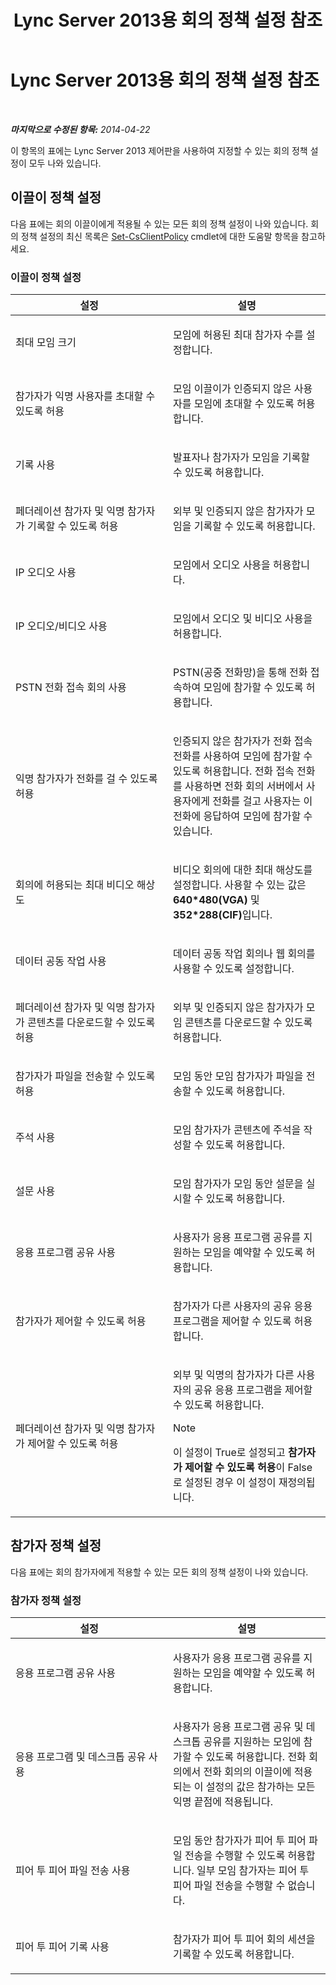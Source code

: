 ﻿---
title: Lync Server 2013용 회의 정책 설정 참조
TOCTitle: Lync Server 2013용 회의 정책 설정 참조
ms:assetid: ec8125f7-ef78-4a2b-8db0-4dd3cf5a4065
ms:mtpsurl: https://technet.microsoft.com/ko-kr/library/Gg429724(v=OCS.15)
ms:contentKeyID: 49305434
ms.date: 08/10/2015
mtps_version: v=OCS.15
ms.translationtype: HT
---

# Lync Server 2013용 회의 정책 설정 참조

 

_**마지막으로 수정된 항목:** 2014-04-22_

이 항목의 표에는 Lync Server 2013 제어판을 사용하여 지정할 수 있는 회의 정책 설정이 모두 나와 있습니다.

## 이끌이 정책 설정

다음 표에는 회의 이끌이에게 적용될 수 있는 모든 회의 정책 설정이 나와 있습니다. 회의 정책 설정의 최신 목록은 [Set-CsClientPolicy](set-csclientpolicy.md) cmdlet에 대한 도움말 항목을 참고하세요.

### 이끌이 정책 설정

<table>
<colgroup>
<col style="width: 50%" />
<col style="width: 50%" />
</colgroup>
<thead>
<tr class="header">
<th>설정</th>
<th>설명</th>
</tr>
</thead>
<tbody>
<tr class="odd">
<td><p>최대 모임 크기</p></td>
<td><p>모임에 허용된 최대 참가자 수를 설정합니다.</p></td>
</tr>
<tr class="even">
<td><p>참가자가 익명 사용자를 초대할 수 있도록 허용</p></td>
<td><p>모임 이끌이가 인증되지 않은 사용자를 모임에 초대할 수 있도록 허용합니다.</p></td>
</tr>
<tr class="odd">
<td><p>기록 사용</p></td>
<td><p>발표자나 참가자가 모임을 기록할 수 있도록 허용합니다.</p></td>
</tr>
<tr class="even">
<td><p>페더레이션 참가자 및 익명 참가자가 기록할 수 있도록 허용</p></td>
<td><p>외부 및 인증되지 않은 참가자가 모임을 기록할 수 있도록 허용합니다.</p></td>
</tr>
<tr class="odd">
<td><p>IP 오디오 사용</p></td>
<td><p>모임에서 오디오 사용을 허용합니다.</p></td>
</tr>
<tr class="even">
<td><p>IP 오디오/비디오 사용</p></td>
<td><p>모임에서 오디오 및 비디오 사용을 허용합니다.</p></td>
</tr>
<tr class="odd">
<td><p>PSTN 전화 접속 회의 사용</p></td>
<td><p>PSTN(공중 전화망)을 통해 전화 접속하여 모임에 참가할 수 있도록 허용합니다.</p></td>
</tr>
<tr class="even">
<td><p>익명 참가자가 전화를 걸 수 있도록 허용</p></td>
<td><p>인증되지 않은 참가자가 전화 접속 전화를 사용하여 모임에 참가할 수 있도록 허용합니다. 전화 접속 전화를 사용하면 전화 회의 서버에서 사용자에게 전화를 걸고 사용자는 이 전화에 응답하여 모임에 참가할 수 있습니다.</p></td>
</tr>
<tr class="odd">
<td><p>회의에 허용되는 최대 비디오 해상도</p></td>
<td><p>비디오 회의에 대한 최대 해상도를 설정합니다. 사용할 수 있는 값은 <strong>640*480(VGA)</strong> 및 <strong>352*288(CIF)</strong>입니다.</p></td>
</tr>
<tr class="even">
<td><p>데이터 공동 작업 사용</p></td>
<td><p>데이터 공동 작업 회의나 웹 회의를 사용할 수 있도록 설정합니다.</p></td>
</tr>
<tr class="odd">
<td><p>페더레이션 참가자 및 익명 참가자가 콘텐츠를 다운로드할 수 있도록 허용</p></td>
<td><p>외부 및 인증되지 않은 참가자가 모임 콘텐츠를 다운로드할 수 있도록 허용합니다.</p></td>
</tr>
<tr class="even">
<td><p>참가자가 파일을 전송할 수 있도록 허용</p></td>
<td><p>모임 동안 모임 참가자가 파일을 전송할 수 있도록 허용합니다.</p></td>
</tr>
<tr class="odd">
<td><p>주석 사용</p></td>
<td><p>모임 참가자가 콘텐츠에 주석을 작성할 수 있도록 허용합니다.</p></td>
</tr>
<tr class="even">
<td><p>설문 사용</p></td>
<td><p>모임 참가자가 모임 동안 설문을 실시할 수 있도록 허용합니다.</p></td>
</tr>
<tr class="odd">
<td><p>응용 프로그램 공유 사용</p></td>
<td><p>사용자가 응용 프로그램 공유를 지원하는 모임을 예약할 수 있도록 허용합니다.</p></td>
</tr>
<tr class="even">
<td><p>참가자가 제어할 수 있도록 허용</p></td>
<td><p>참가자가 다른 사용자의 공유 응용 프로그램을 제어할 수 있도록 허용합니다.</p></td>
</tr>
<tr class="odd">
<td><p>페더레이션 참가자 및 익명 참가자가 제어할 수 있도록 허용</p></td>
<td><p>외부 및 익명의 참가자가 다른 사용자의 공유 응용 프로그램을 제어할 수 있도록 허용합니다.</p>
<div class="alert">

> [!NOTE]
> 이 설정이 True로 설정되고 <STRONG>참가자가 제어할 수 있도록 허용</STRONG>이 False로 설정된 경우 이 설정이 재정의됩니다.


</div></td>
</tr>
</tbody>
</table>


## 참가자 정책 설정

다음 표에는 회의 참가자에게 적용할 수 있는 모든 회의 정책 설정이 나와 있습니다.

### 참가자 정책 설정

<table>
<colgroup>
<col style="width: 50%" />
<col style="width: 50%" />
</colgroup>
<thead>
<tr class="header">
<th>설정</th>
<th>설명</th>
</tr>
</thead>
<tbody>
<tr class="odd">
<td><p>응용 프로그램 공유 사용</p></td>
<td><p>사용자가 응용 프로그램 공유를 지원하는 모임을 예약할 수 있도록 허용합니다.</p></td>
</tr>
<tr class="even">
<td><p>응용 프로그램 및 데스크톱 공유 사용</p></td>
<td><p>사용자가 응용 프로그램 공유 및 데스크톱 공유를 지원하는 모임에 참가할 수 있도록 허용합니다. 전화 회의에서 전화 회의의 이끌이에 적용되는 이 설정의 값은 참가하는 모든 익명 끝점에 적용됩니다.</p></td>
</tr>
<tr class="odd">
<td><p>피어 투 피어 파일 전송 사용</p></td>
<td><p>모임 동안 참가자가 피어 투 피어 파일 전송을 수행할 수 있도록 허용합니다. 일부 모임 참가자는 피어 투 피어 파일 전송을 수행할 수 없습니다.</p></td>
</tr>
<tr class="even">
<td><p>피어 투 피어 기록 사용</p></td>
<td><p>참가자가 피어 투 피어 회의 세션을 기록할 수 있도록 허용합니다.</p></td>
</tr>
</tbody>
</table>

